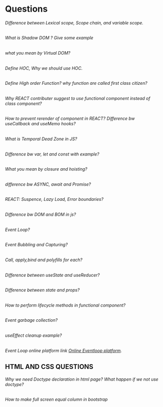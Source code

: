# Questions
###### Difference between Lexical scope, Scope chain, and variable scope.
###### What is Shadow DOM ? Give some example
###### what you mean by Virtual DOM?
###### Define HOC, Why we should use HOC.
###### Define High order Function? why function are called first class citizen?
###### Why REACT contributer suggest to use functional component instead of class component?
###### How to prevent rerender of component in REACT? Difference bw useCallback and useMemo hooks?
###### What is Temporal Dead Zone in JS?
###### Difference bw var, let and const with example?
###### What you mean by closure and hoisting?
###### difference bw ASYNC, await and Promise?
###### REACT: Suspence, Lazy Load, Error boundaries?
###### Difference bw DOM and BOM in js?
###### Event Loop?
###### Event Bubbling and Capturing?
###### Call, apply,bind and polyfills for each?
###### Difference between useState and useReducer?
###### Difference between state and props?
###### How to perform lifecycle methods in functional component?
###### Event garbage collection?
###### useEffect cleanup example?
###### Event Loop online platform link [Online Eventloop platform](https://www.jsv9000.app/).


## HTML AND CSS QUESTIONS
###### Why we need Doctype declaration in html page? What happen if we not use doctype?
###### How to make full screen equal column in bootstrap


